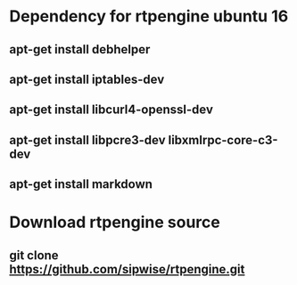 # Dependency for rtpengine ubuntu 16

## apt-get install debhelper 
## apt-get install iptables-dev
## apt-get install libcurl4-openssl-dev
## apt-get install libpcre3-dev libxmlrpc-core-c3-dev
## apt-get install markdown

# Download rtpengine source
## git clone https://github.com/sipwise/rtpengine.git

